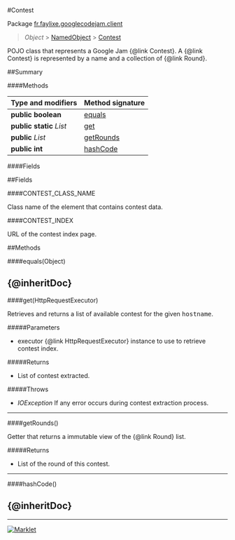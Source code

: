 #Contest

Package [fr.faylixe.googlecodejam.client](README.md)<br>
> *Object* > [NamedObject](common/NamedObject.md) > [Contest](Contest.md)

<p>POJO class that represents a Google Jam {@link Contest}.
 A {@link Contest} is represented by a name and a
 collection of {@link Round}.</p>

##Summary

####Methods

Type and modifiers | Method signature
 --- | --- 
**public** **boolean** | [equals](#equalsobject)
**public static** *List* | [get](#gethttprequestexecutor)
**public** *List* | [getRounds](#getrounds)
**public** **int** | [hashCode](#hashcode)

####Fields



##Fields

####CONTEST_CLASS_NAME


<p>Class name of the element that contains contest data.</p>
####CONTEST_INDEX


<p>URL of the contest index page.</p>

##Methods

####equals(Object)


{@inheritDoc}
---
####get(HttpRequestExecutor)


<p>Retrieves and returns a list of available
 contest for the given <tt>hostname</tt>.</p>
#####Parameters


* executor {@link HttpRequestExecutor} instance to use to retrieve contest index.

#####Returns


* List of contest extracted.

#####Throws

* *IOException* If any error occurs during contest extraction process.

---
####getRounds()


<p>Getter that returns a immutable view
 of the {@link Round} list.</p>
#####Returns


* List of the round of this contest.

---
####hashCode()


{@inheritDoc}
---
---
[![Marklet](https://img.shields.io/badge/Generated%20by-Marklet-green.svg)](https://github.com/Faylixe/marklet)